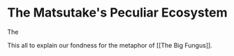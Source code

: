 # The Matsutake's Peculiar Ecosystem

The 

This all to explain our fondness for the metaphor of [[The Big Fungus]].
